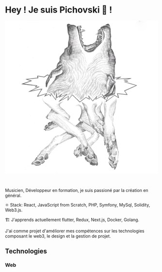 # Hey ! Je suis **Pichovski** 👾 !

<img src="https://github.com/TheoPichon/TheoPichon/blob/main/assets/logo.png" alt="Introduction logo.." style="text-align: center; margin-bottom: 30px;" />

Musicien, Développeur en formation, je suis passioné par la création en général.

⚛ Stack: React, JavaScript from Scratch, PHP, Symfony, MySql, Solidity, Web3.js.

🏗 J'apprends actuellement flutter, Redux, Next.js, Docker, Golang.

J'ai comme projet d'améliorer mes compétences sur les technologies composant le web3, le design et la gestion de projet.

## Technologies

### Web

